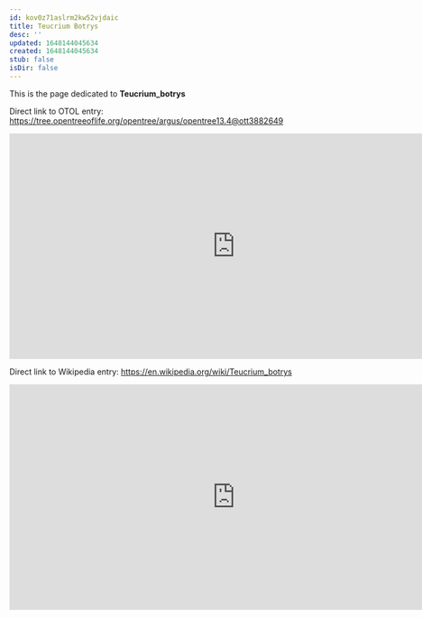 ```yaml
---
id: kov0z71aslrm2kw52vjdaic
title: Teucrium Botrys
desc: ''
updated: 1648144045634
created: 1648144045634
stub: false
isDir: false
---
```

This is the page dedicated to **Teucrium_botrys**


Direct link to OTOL entry: https://tree.opentreeoflife.org/opentree/argus/opentree13.4@ott3882649



<html>
    <body>
    <iframe src="https://tree.opentreeoflife.org/opentree/argus/opentree13.4@ott3882649"
    width="800" height="400" frameborder="0" allowfullscreen> </iframe>
    </body>
</html>
    


Direct link to Wikipedia entry: https://en.wikipedia.org/wiki/Teucrium_botrys



<html>
    <body>
    <iframe src="https://en.wikipedia.org/wiki/Teucrium_botrys"
    width="800" height="400" frameborder="0" allowfullscreen> </iframe>
    </body>
</html>
    
